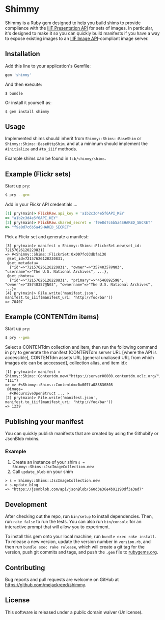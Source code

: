 # Shimmy

Shimmy is a Ruby gem designed to help you build shims to provide compliance
with the [IIIF Presentation API](http://iiif.io/api/presentation/2.0/) for
sets of images. In particular, it's designed to make it so you can quickly
build manifests if you have a way to expose existing images to an
[IIIF Image API](http://iiif.io/api/image/2.0/)-compliant image server.

## Installation

Add this line to your application's Gemfile:

```ruby
gem 'shimmy'
```

And then execute:

    $ bundle

Or install it yourself as:

    $ gem install shimmy

## Usage

Implemented shims should inherit from `Shimmy::Shims::BaseShim` or
`Shimmy::Shims::BaseHttpShim`, and at a minimum should implement the
`#initialize` and `#to_iiif` methods.

Example shims can be found in `lib/shimmy/shims`.

## Example (Flickr sets)

Start up `pry`:

```bash
$ pry --gem
```

Add in your Flickr API credentials ...

```ruby
[1] pry(main)> FlickRaw.api_key = 'a1b2c3d4e5f6API_KEY'
=> "a1b2c3d4e5f6API_KEY"
[2] pry(main)> FlickRaw.shared_secret = 'f9e8d7c6b5a4SHARED_SECRET'
=> "f9e8d7c6b5a4SHARED_SECRET"

```

Pick a Flickr set and generate a manifest:

```
[3] pry(main)> manifest = Shimmy::Shims::FlickrSet.new(set_id: 72157626120220831)
=> #<Shimmy::Shims::FlickrSet:0x007fc03dbfa130
 @set_id=72157626120220831,
 @set_metadata=
  {"id"=>"72157626120220831", "owner"=>"35740357@N03", "username"=>"The U.S. National Archives", ...},
 @set_photos=
  {"id"=>"72157626120220831", "primary"=>"4546092598", "owner"=>"35740357@N03", "ownername"=>"The U.S. National Archives", ...}>
[4] pry(main)> File.write('manifest.json', manifest.to_iiif(manifest_uri: 'http://foo/bar'))
=> 70407
```

## Example (CONTENTdm items)

Start up `pry`:

```bash
$ pry --gem
```

Select a CONTENTdm collection and item, then run the following command in pry to generate the manifest (CONTENTdm server URL [where the API is accessible], CONTENTdm assets URL [general unaliased URL from which images etc can be acccessed], collection alias, and item id):

```
[1] pry(main)> manifest = Shimmy::Shims::Contentdm.new("https://server00000.contentdm.oclc.org/","https://cdm00000.contentdm.oclc.org","p00000col00", "111")
=> => #<Shimmy::Shims::Contentdm:0x007fa083830808
 @image=
  #<RecursiveOpenStruct ... >
[2] pry(main)> File.write('manifest.json', manifest.to_iiif(manifest_uri: 'http://foo/bar'))
=> 1239
```

## Publishing your manifest

You can quickly publish manifests that are created by using the Githubify or JsonBlob mixins.

### Example
1. Create an instance of your shim `s = Shimmy::Shims::JscImageCollection.new`
1. Call `update_blob` on your shim

```
> s = Shimmy::Shims::JscImageCollection.new
> s.update_blog
=> "https://jsonblob.com/api/jsonBlob/560d3e36e4b01190df3a3ad7"
```

## Development

After checking out the repo, run `bin/setup` to install dependencies. Then, run `rake false` to run the tests. You can also run `bin/console` for an interactive prompt that will allow you to experiment.

To install this gem onto your local machine, run `bundle exec rake install`. To release a new version, update the version number in `version.rb`, and then run `bundle exec rake release`, which will create a git tag for the version, push git commits and tags, and push the `.gem` file to [rubygems.org](https://rubygems.org).

## Contributing

Bug reports and pull requests are welcome on GitHub at https://github.com/mejackreed/shimmy.

## License

This software is released under a public domain waiver (Unlicense).
